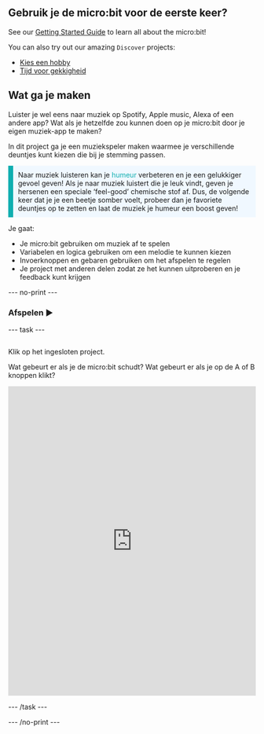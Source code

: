 ## Gebruik je de micro:bit voor de eerste keer?

See our [Getting Started Guide](https://projects.raspberrypi.org/en/projects/getting-started-guide-microbit) to learn all about the micro:bit!

You can also try out our amazing `Discover` projects:
- [Kies een hobby](https://projects.raspberrypi.org/en/projects/hobby-selector)
- [Tijd voor gekkigheid](https://projects.raspberrypi.org/en/projects/silly-reminder)

## Wat ga je maken

Luister je wel eens naar muziek op Spotify, Apple music, Alexa of een andere app? Wat als je hetzelfde zou kunnen doen op je micro:bit door je eigen muziek-app te maken?

In dit project ga je een muziekspeler maken waarmee je verschillende deuntjes kunt kiezen die bij je stemming passen.

<p style="border-left: solid; border-width:10px; border-color: #0faeb0; background-color: aliceblue; padding: 10px;">
Naar muziek luisteren kan je <span style="color: #0faeb0">humeur</span> verbeteren en je een gelukkiger gevoel geven! Als je naar muziek luistert die je leuk vindt, geven je hersenen een speciale ‘feel-good’ chemische stof af. Dus, de volgende keer dat je je een beetje somber voelt, probeer dan je favoriete deuntjes op te zetten en laat de muziek je humeur een boost geven!
</p>

Je gaat:
+ Je micro:bit gebruiken om muziek af te spelen
+ Variabelen en logica gebruiken om een melodie te kunnen kiezen
+ Invoerknoppen en gebaren gebruiken om het afspelen te regelen
+ Je project met anderen delen zodat ze het kunnen uitproberen en je feedback kunt krijgen

--- no-print ---

### Afspelen ▶️

--- task ---
<div style="display: flex; flex-wrap: wrap">
<div style="flex-basis: 175px; flex-grow: 1">  

Klik op het ingesloten project.

Wat gebeurt er als je de micro:bit schudt?
Wat gebeurt er als je op de A of B knoppen klikt?

<div style="position:relative;height:0;padding-bottom:125%;overflow:hidden;"><iframe style="position:absolute;top:0;left:0;width:100%;height:100%;" src="https://makecode.microbit.org/---run?id=_MwPes879654M" allowfullscreen="allowfullscreen" sandbox="allow-popups allow-forms allow-scripts allow-same-origin" frameborder="0"></iframe></div>

</div>
</div>

--- /task ---

--- /no-print ---